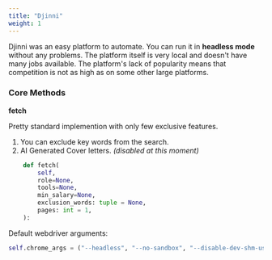 ```yaml
---
title: "Djinni"
weight: 1
---
```


Djinni was an easy platform to automate. You can run it in **headless mode** without any problems. 
The platform itself is very local and doesn't have many jobs available. 
The platform's lack of popularity means that competition is not as high as on some other large platforms. 

### Core Methods

**fetch**

Pretty standard implemention with only few exclusive features.

1. You can exclude key words from the search. 
2. AI Generated Cover letters. *(disabled at this moment)*

```python
    def fetch(
        self,
        role=None,
        tools=None,
        min_salary=None,
        exclusion_words: tuple = None,
        pages: int = 1,
    ):
```

Default webdriver arguments:

```python
self.chrome_args = ("--headless", "--no-sandbox", "--disable-dev-shm-usage")
```

